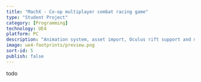 ```yaml
---
title: "MachX - Co-op multiplayer combat racing game"
type: "Student Project"
category: [Programming]
technology: UE4 
platform: PC
description: "Animation system, asset import, Oculus rift support and more."
image: ue4-footprints/preview.png
sort-id: 5
publish: false
---
```


todo